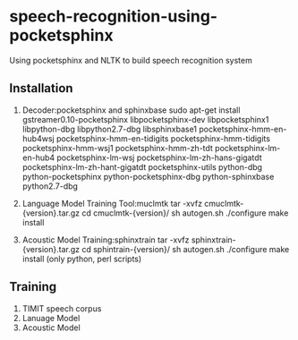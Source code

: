 speech-recognition-using-pocketsphinx
=====================================

Using pocketsphinx and NLTK to build speech recognition system

Installation
------------
1. Decoder:pocketsphinx and sphinxbase
sudo apt-get install gstreamer0.10-pocketsphinx libpocketsphinx-dev libpocketsphinx1 libpython-dbg libpython2.7-dbg libsphinxbase1 pocketsphinx-hmm-en-hub4wsj pocketsphinx-hmm-en-tidigits pocketsphinx-hmm-tidigits pocketsphinx-hmm-wsj1 pocketsphinx-hmm-zh-tdt pocketsphinx-lm-en-hub4 pocketsphinx-lm-wsj pocketsphinx-lm-zh-hans-gigatdt pocketsphinx-lm-zh-hant-gigatdt pocketsphinx-utils python-dbg python-pocketsphinx python-pocketsphinx-dbg python-sphinxbase python2.7-dbg

2. Language Model Training Tool:muclmtk
tar -xvfz cmuclmtk-{version}.tar.gz
cd cmuclmtk-{version}/
sh autogen.sh
./configure
make install

3. Acoustic Model Training:sphinxtrain 
tar -xvfz sphinxtrain-{version}.tar.gz
cd sphintrain-{version}/
sh autogen.sh
./configure
make install (only python, perl scripts)


Training
-------------

1. TIMIT speech corpus
2. Lanuage Model
3. Acoustic Model

